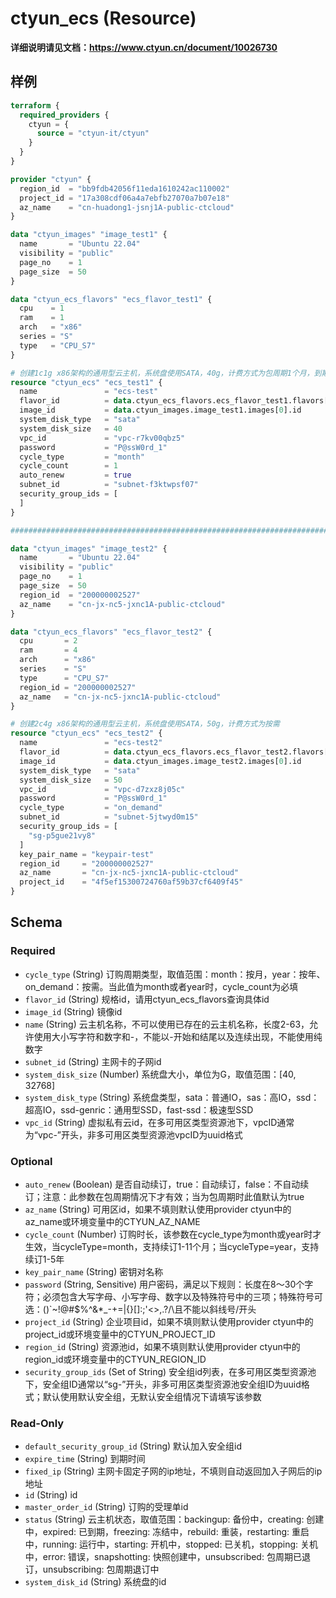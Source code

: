 # ctyun_ecs (Resource)
**详细说明请见文档：https://www.ctyun.cn/document/10026730**



## 样例

```terraform
terraform {
  required_providers {
    ctyun = {
      source = "ctyun-it/ctyun"
    }
  }
}

provider "ctyun" {
  region_id  = "bb9fdb42056f11eda1610242ac110002"
  project_id = "17a308cdf06a4a7ebfb27070a7b07e18"
  az_name    = "cn-huadong1-jsnj1A-public-ctcloud"
}

data "ctyun_images" "image_test1" {
  name       = "Ubuntu 22.04"
  visibility = "public"
  page_no    = 1
  page_size  = 50
}

data "ctyun_ecs_flavors" "ecs_flavor_test1" {
  cpu    = 1
  ram    = 1
  arch   = "x86"
  series = "S"
  type   = "CPU_S7"
}

# 创建1c1g x86架构的通用型云主机，系统盘使用SATA，40g，计费方式为包周期1个月，到期自动续费
resource "ctyun_ecs" "ecs_test1" {
  name               = "ecs-test"
  flavor_id          = data.ctyun_ecs_flavors.ecs_flavor_test1.flavors[0].id
  image_id           = data.ctyun_images.image_test1.images[0].id
  system_disk_type   = "sata"
  system_disk_size   = 40
  vpc_id             = "vpc-r7kv00qbz5"
  password           = "P@ssW0rd_1"
  cycle_type         = "month"
  cycle_count        = 1
  auto_renew         = true
  subnet_id          = "subnet-f3ktwpsf07"
  security_group_ids = [
  ]
}

#########################################################################################

data "ctyun_images" "image_test2" {
  name       = "Ubuntu 22.04"
  visibility = "public"
  page_no    = 1
  page_size  = 50
  region_id  = "200000002527"
  az_name    = "cn-jx-nc5-jxnc1A-public-ctcloud"
}

data "ctyun_ecs_flavors" "ecs_flavor_test2" {
  cpu       = 2
  ram       = 4
  arch      = "x86"
  series    = "S"
  type      = "CPU_S7"
  region_id = "200000002527"
  az_name   = "cn-jx-nc5-jxnc1A-public-ctcloud"
}

# 创建2c4g x86架构的通用型云主机，系统盘使用SATA，50g，计费方式为按需
resource "ctyun_ecs" "ecs_test2" {
  name               = "ecs-test2"
  flavor_id          = data.ctyun_ecs_flavors.ecs_flavor_test2.flavors[0].id
  image_id           = data.ctyun_images.image_test2.images[0].id
  system_disk_type   = "sata"
  system_disk_size   = 50
  vpc_id             = "vpc-d7zxz8j05c"
  password           = "P@ssW0rd_1"
  cycle_type         = "on_demand"
  subnet_id          = "subnet-5jtwyd0m15"
  security_group_ids = [
    "sg-p5gue21vy8"
  ]
  key_pair_name = "keypair-test"
  region_id     = "200000002527"
  az_name       = "cn-jx-nc5-jxnc1A-public-ctcloud"
  project_id    = "4f5ef15300724760af59b37cf6409f45"
}
```

<!-- schema generated by tfplugindocs -->
## Schema

### Required

- `cycle_type` (String) 订购周期类型，取值范围：month：按月，year：按年、on_demand：按需。当此值为month或者year时，cycle_count为必填
- `flavor_id` (String) 规格id，请用ctyun_ecs_flavors查询具体id
- `image_id` (String) 镜像id
- `name` (String) 云主机名称，不可以使用已存在的云主机名称，长度2-63，允许使用大小写字符和数字和-，不能以-开始和结尾以及连续出现，不能使用纯数字
- `subnet_id` (String) 主网卡的子网id
- `system_disk_size` (Number) 系统盘大小，单位为G，取值范围：[40, 32768]
- `system_disk_type` (String) 系统盘类型，sata：普通IO，sas：高IO，ssd：超高IO，ssd-genric：通用型SSD，fast-ssd：极速型SSD
- `vpc_id` (String) 虚拟私有云id，在多可用区类型资源池下，vpcID通常为“vpc-”开头，非多可用区类型资源池vpcID为uuid格式

### Optional

- `auto_renew` (Boolean) 是否自动续订，true：自动续订，false：不自动续订；注意：此参数在包周期情况下才有效；当为包周期时此值默认为true
- `az_name` (String) 可用区id，如果不填则默认使用provider ctyun中的az_name或环境变量中的CTYUN_AZ_NAME
- `cycle_count` (Number) 订购时长，该参数在cycle_type为month或year时才生效，当cycleType=month，支持续订1-11个月；当cycleType=year，支持续订1-5年
- `key_pair_name` (String) 密钥对名称
- `password` (String, Sensitive) 用户密码，满足以下规则：长度在8～30个字符；必须包含大写字母、小写字母、数字以及特殊符号中的三项；特殊符号可选：()`~!@#$%^&*_-+=|{}[]:;'<>,.?/\且不能以斜线号/开头
- `project_id` (String) 企业项目id，如果不填则默认使用provider ctyun中的project_id或环境变量中的CTYUN_PROJECT_ID
- `region_id` (String) 资源池id，如果不填则默认使用provider ctyun中的region_id或环境变量中的CTYUN_REGION_ID
- `security_group_ids` (Set of String) 安全组id列表，在多可用区类型资源池下，安全组ID通常以“sg-”开头，非多可用区类型资源池安全组ID为uuid格式；默认使用默认安全组，无默认安全组情况下请填写该参数

### Read-Only

- `default_security_group_id` (String) 默认加入安全组id
- `expire_time` (String) 到期时间
- `fixed_ip` (String) 主网卡固定子网的ip地址，不填则自动返回加入子网后的ip地址
- `id` (String) id
- `master_order_id` (String) 订购的受理单id
- `status` (String) 云主机状态，取值范围：backingup: 备份中，creating: 创建中，expired: 已到期，freezing: 冻结中，rebuild: 重装，restarting: 重启中，running: 运行中，starting: 开机中，stopped: 已关机，stopping: 关机中，error: 错误，snapshotting: 快照创建中，unsubscribed: 包周期已退订，unsubscribing: 包周期退订中
- `system_disk_id` (String) 系统盘的id